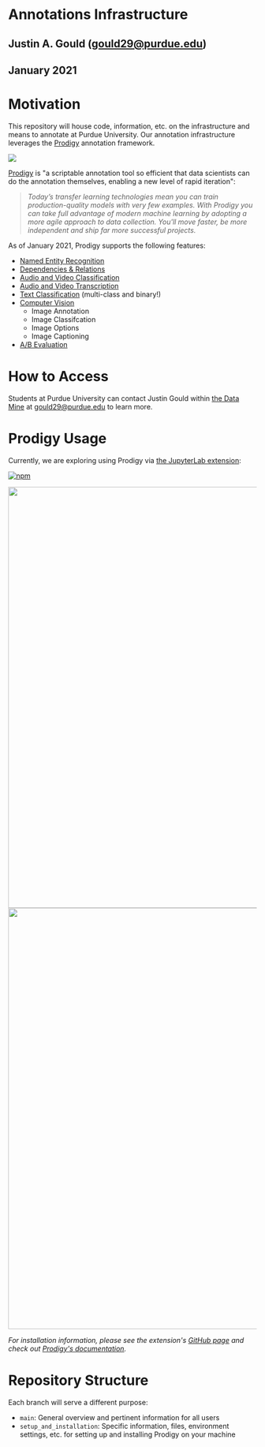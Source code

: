 # Annotations Infrastructure
## Justin A. Gould (gould29@purdue.edu)
## January 2021

# Motivation
This repository will house code, information, etc. on the infrastructure and means to annotate at Purdue University. Our annotation infrastructure leverages the [Prodigy](https://prodi.gy/) annotation framework.

<img src="https://prodi.gy/static/c7c8df4306fe6ebb2f1a927be7c21867/2a1b8/web_app_overview.jpg">

[Prodigy](https://prodi.gy/) is "a scriptable annotation tool so efficient that data scientists can do the annotation themselves, enabling a new level of rapid iteration":

>_Today’s transfer learning technologies mean you can train production-quality models with very few examples. With Prodigy you can take full advantage of modern machine learning by adopting a more agile approach to data collection. You'll move faster, be more independent and ship far more successful projects._

As of January 2021, Prodigy supports the following features:
- [Named Entity Recognition](https://prodi.gy/features/named-entity-recognition#)
- [Dependencies & Relations](https://prodi.gy/features/dependencies-relations)
- [Audio and Video Classification](https://prodi.gy/features/audio-video)
- [Audio and Video Transcription](https://prodi.gy/features/audio-video)
- [Text Classification](https://prodi.gy/features/text-classification) (multi-class and binary!)
- [Computer Vision](https://prodi.gy/features/computer-vision)
    - Image Annotation
    - Image Classifcation
    - Image Options
    - Image Captioning
- [A/B Evaluation](https://prodi.gy/features/ab-evaluation)

# How to Access
Students at Purdue University can contact Justin Gould within [the Data Mine](https://datamine.purdue.edu/) at gould29@purdue.edu to learn more.

# Prodigy Usage
Currently, we are exploring using Prodigy via [the JupyterLab extension](https://github.com/explosion/jupyterlab-prodigy):

[![npm](https://img.shields.io/npm/v/jupyterlab-prodigy.svg?style=flat-square&logo=npm)](https://www.npmjs.com/package/jupyterlab-prodigy)

<img src="https://user-images.githubusercontent.com/13643239/60034585-499b4f80-96ab-11e9-9624-711f71d01b9b.gif" width="854">

<img src="https://user-images.githubusercontent.com/13643239/86128438-a5c85900-bae1-11ea-82d9-a466e31e0861.png" width="854" />

_For installation information, please see the extension's [GitHub page](https://github.com/explosion/jupyterlab-prodigy) and check out [Prodigy's documentation](https://prodi.gy/docs/)._

# Repository Structure
Each branch will serve a different purpose:
- `main`: General overview and pertinent information for all users
- `setup_and_installation`: Specific information, files, environment settings, etc. for setting up and installing Prodigy on your machine